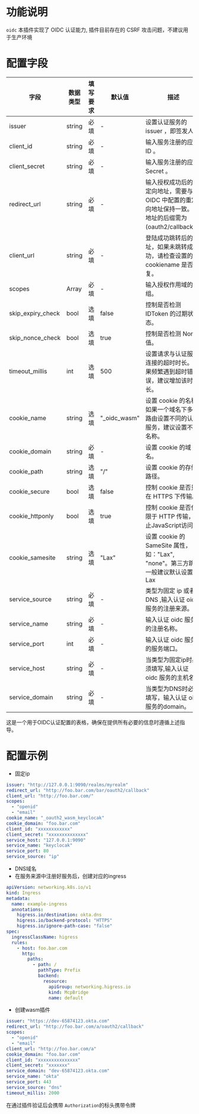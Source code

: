 # 功能说明
`oidc` 本插件实现了 OIDC 认证能力, 插件目前存在的 CSRF 攻击问题，不建议用于生产环境  

# 配置字段
| 字段                | 数据类型   | 填写要求 | 默认值        | 描述                                                               |
|-------------------|--------|------|------------|------------------------------------------------------------------|
| issuer            | string | 必填   | -          | 设置认证服务的 issuer ，即签发人。                                            |
| client_id         | string | 必填   | -          | 输入服务注册的应用 ID 。                                                   |
| client_secret     | string | 必填   | -          | 输入服务注册的应用 Secret 。                                               |
| redirect_url      | string | 必填   | -          | 输入授权成功后的重定向地址，需要与 OIDC 中配置的重定向地址保持一致。该地址的后缀需为 (oauth2/callback)。 |
| client_url        | string | 必填   | -          | 登陆成功跳转后的地址，如果未跳转成功，请检查设置的 cookiename 是否重复。                       |
| scopes            | Array  | 必填   | -          | 输入授权作用域的数组。                                                      |
| skip_expiry_check | bool   | 选填   | false      | 控制是否检测 IDToken 的过期状态。                                            |
| skip_nonce_check  | bool   | 选填   | true       | 控制是否检测 Nonce 值。                                                  |
| timeout_millis    | int    | 选填   | 500        | 设置请求与认证服务连接的超时时长。如果频繁遇到超时错误，建议增加该时长。                             |
| cookie_name       | string | 选填   | "_oidc_wasm" | 设置 cookie 的名称, 如果一个域名下多个路由设置不同的认证服务，建议设置不同名称。                    |
| cookie_domain     | string | 必填   | -          | 设置 cookie 的域名。                                                   |
| cookie_path       | string | 选填   | "/"        | 设置 cookie 的存储路径。                                                 |
| cookie_secure     | bool   | 选填   | false      | 控制 cookie 是否只在 HTTPS 下传输。                                        |
| cookie_httponly   | bool   | 选填   | true       | 控制 cookie 是否仅限于 HTTP 传输，禁止JavaScript访问。                          |
| cookie_samesite   | string | 选填   | "Lax"      | 设置 cookie 的 SameSite 属性，如："Lax", "none"。第三方跳转一般建议默认设置为Lax        |
| service_source    | string | 必填   | -          | 类型为固定 ip 或者 DNS ,输入认证 oidc 服务的注册来源。                              |
| service_name      | string | 必填   | -          | 输入认证 oidc 服务的注册名称。                                               |
| service_port      | int    | 必填   | -          | 输入认证 oidc 服务的服务端口。                                               |
| service_host      | string | 必填   | -          | 当类型为固定ip时必须填写,输入认证 oidc 服务的主机名。                                  |
| service_domain    | string | 必填   | -          | 当类型为DNS时必须填写，输入认证 oidc 服务的domain。                                |

这是一个用于OIDC认证配置的表格，确保在提供所有必要的信息时遵循上述指导。
# 配置示例
- 固定ip
```yaml
issuer: "http://127.0.0.1:9090/realms/myrealm"
redirect_url: "http://foo.bar.com/bar/oauth2/callback"
client_url: "http://foo.bar.com/"
scopes:
  - "openid"
  - "email"
cookie_name: "_oauth2_wasm_keyclocak"
cookie_domain: "foo.bar.com"
client_id: "xxxxxxxxxxxx"
client_secret: "xxxxxxxxxxxxxx"
service_host: "127.0.0.1:9090"
service_name: "keyclocak"
service_port: 80
service_source: "ip"
```
- DNS域名
- 在服务来源中注册好服务后，创建对应的ingress
```yaml
apiVersion: networking.k8s.io/v1
kind: Ingress
metadata:
  name: example-ingress
  annotations:
    higress.io/destination: okta.dns
    higress.io/backend-protocol: "HTTPS"
    higress.io/ignore-path-case: "false"
spec:
  ingressClassName: higress
  rules:
    - host: foo.bar.com
      http:
        paths:
          - path: /
            pathType: Prefix
            backend:
              resource:
                apiGroup: networking.higress.io
                kind: McpBridge
                name: default

```
- 创建wasm插件
```yaml
issuer: "https://dev-65874123.okta.com"
redirect_url: "http://foo.bar.com/a/oauth2/callback"
scopes:
  - "openid"
  - "email"
client_url: "http://foo.bar.com/a"
cookie_domain: "foo.bar.com"
client_id: "xxxxxxxxxxxxxxx"
client_secret: "xxxxxxx"
service_domain: "dev-65874123.okta.com"
service_name: "okta"
service_port: 443
service_source: "dns"
timeout_millis: 2000
```

在通过插件验证后会携带 `Authorization`的标头携带令牌





